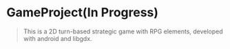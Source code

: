# GameProject(In Progress)
>This is a 2D turn-based strategic game with RPG elements, developed with android and libgdx.
